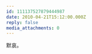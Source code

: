 ```yaml
---
id: 111137527879444987
date: 2010-04-21T15:12:00.000Z
reply: false
media_attachments: 0
---
```


默哀。 ​​​​

